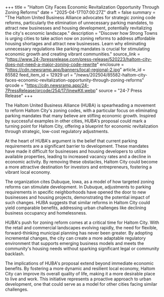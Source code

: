 +++
title = "Haltom City Faces Economic Revitalization Opportunity Through Zoning Reforms"
date = "2025-04-17T07:00:27Z"
draft = false
summary = "The Haltom United Business Alliance advocates for strategic zoning code reforms, particularly the elimination of unnecessary parking mandates, to attract new businesses and housing development, potentially revitalizing the city's economic landscape."
description = "Discover how Strong Towns is urging cities to take action now on zoning reforms to address affordable housing shortages and attract new businesses. Learn why eliminating unnecessary regulations like parking mandates is crucial for stimulating economic growth and creating vibrant communities."
source_link = "https://www.24-7pressrelease.com/press-release/520223/haltom-city-does-not-need-a-major-zoning-code-rewrite"
enclosure = "https://cdn.newsramp.app/banners/local-regional-2.jpg"
article_id = 85582
feed_item_id = 12929
url = "/news/202504/85582-haltom-city-faces-economic-revitalization-opportunity-through-zoning-reforms"
qrcode = "https://cdn.newsramp.app/24-7PressRelease/qrcode/254/17/linewKtl.webp"
source = "24-7 Press Release"
+++

<p>The Haltom United Business Alliance (HUBA) is spearheading a movement to reform Haltom City's zoning codes, with a particular focus on eliminating parking mandates that many believe are stifling economic growth. Inspired by successful examples in other cities, HUBA's proposal could mark a turning point for Haltom City, offering a blueprint for economic revitalization through strategic, low-cost regulatory adjustments.</p><p>At the heart of HUBA's argument is the belief that current parking requirements are a significant barrier to development. These mandates have made it difficult for businesses and housing developers to utilize available properties, leading to increased vacancy rates and a decline in economic activity. By removing these obstacles, Haltom City could become a more attractive destination for investors and entrepreneurs, fostering a vibrant local economy.</p><p>The organization cites Dubuque, Iowa, as a model of how targeted zoning reforms can stimulate development. In Dubuque, adjustments to parking requirements in specific neighborhoods have opened the door to new businesses and housing projects, demonstrating the potential impact of such changes. HUBA suggests that similar reforms in Haltom City could yield comparable benefits, addressing urban challenges like declining business occupancy and homelessness.</p><p>HUBA's push for zoning reform comes at a critical time for Haltom City. With the retail and commercial landscapes evolving rapidly, the need for flexible, forward-thinking municipal planning has never been greater. By adopting incremental changes, the city can create a more adaptable regulatory environment that supports emerging business models and meets the community's housing needs without sparking significant legal or community backlash.</p><p>The implications of HUBA's proposal extend beyond immediate economic benefits. By fostering a more dynamic and resilient local economy, Haltom City can improve its overall quality of life, making it a more desirable place to live and work. This initiative represents a proactive approach to urban development, one that could serve as a model for other cities facing similar challenges.</p>